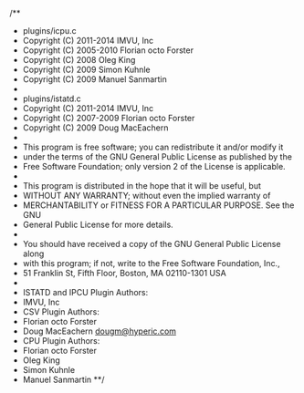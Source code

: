 /**
 * plugins/icpu.c
 *   Copyright (C) 2011-2014  IMVU, Inc
 *   Copyright (C) 2005-2010  Florian octo Forster
 *   Copyright (C) 2008       Oleg King
 *   Copyright (C) 2009       Simon Kuhnle
 *   Copyright (C) 2009       Manuel Sanmartin
 *
 * plugins/istatd.c
 *   Copyright (C) 2011-2014  IMVU, Inc
 *   Copyright (C) 2007-2009  Florian octo Forster
 *   Copyright (C) 2009       Doug MacEachern
 *
 * This program is free software; you can redistribute it and/or modify it
 * under the terms of the GNU General Public License as published by the
 * Free Software Foundation; only version 2 of the License is applicable.
 *
 * This program is distributed in the hope that it will be useful, but
 * WITHOUT ANY WARRANTY; without even the implied warranty of
 * MERCHANTABILITY or FITNESS FOR A PARTICULAR PURPOSE.  See the GNU
 * General Public License for more details.
 *
 * You should have received a copy of the GNU General Public License along
 * with this program; if not, write to the Free Software Foundation, Inc.,
 * 51 Franklin St, Fifth Floor, Boston, MA  02110-1301 USA
 *
 * ISTATD and IPCU Plugin Authors:
 *   IMVU, Inc
 * CSV Plugin Authors:
 *   Florian octo Forster <octo at verplant.org>
 *   Doug MacEachern <dougm@hyperic.com>
 * CPU Plugin Authors:
 *   Florian octo Forster <octo at verplant.org>
 *   Oleg King <king2 at kaluga.ru>
 *   Simon Kuhnle <simon at blarzwurst.de>
 *   Manuel Sanmartin
 **/
